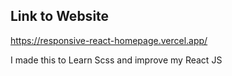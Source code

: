 ## Link to Website
https://responsive-react-homepage.vercel.app/

I made this to Learn Scss and improve my React JS
